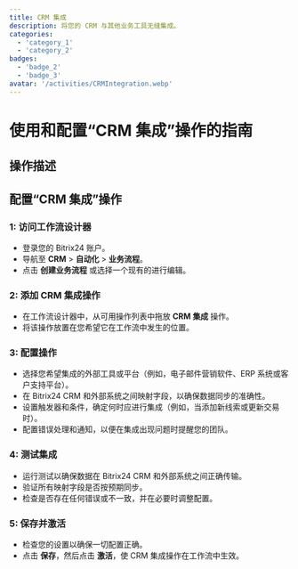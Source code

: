 ```yaml
---
title: CRM 集成
description: 将您的 CRM 与其他业务工具无缝集成。
categories: 
  - 'category_1'
  - 'category_2'
badges: 
  - 'badge_2'
  - 'badge_3'
avatar: '/activities/CRMIntegration.webp'
---
```

# 使用和配置“CRM 集成”操作的指南

## 操作描述

## **配置“CRM 集成”操作**

### 1: 访问工作流设计器
- 登录您的 Bitrix24 账户。
- 导航至 **CRM** > **自动化** > **业务流程**。
- 点击 **创建业务流程** 或选择一个现有的进行编辑。

### 2: 添加 CRM 集成操作
- 在工作流设计器中，从可用操作列表中拖放 **CRM 集成** 操作。
- 将该操作放置在您希望它在工作流中发生的位置。

### 3: 配置操作
- 选择您希望集成的外部工具或平台（例如，电子邮件营销软件、ERP 系统或客户支持平台）。
- 在 Bitrix24 CRM 和外部系统之间映射字段，以确保数据同步的准确性。
- 设置触发器和条件，确定何时应进行集成（例如，当添加新线索或更新交易时）。
- 配置错误处理和通知，以便在集成出现问题时提醒您的团队。

### 4: 测试集成
- 运行测试以确保数据在 Bitrix24 CRM 和外部系统之间正确传输。
- 验证所有映射字段是否按预期同步。
- 检查是否存在任何错误或不一致，并在必要时调整配置。

### 5: 保存并激活
- 检查您的设置以确保一切配置正确。
- 点击 **保存**，然后点击 **激活**，使 CRM 集成操作在工作流中生效。
